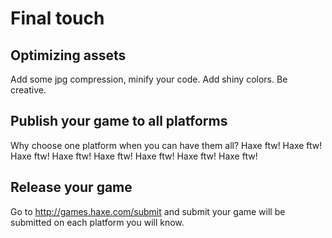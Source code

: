 # Final touch

## Optimizing assets

Add some jpg compression, minify your code. Add shiny colors. Be creative.

## Publish your game to all platforms

Why choose one platform when you can have them all?
Haxe ftw! Haxe ftw! Haxe ftw! Haxe ftw! Haxe ftw! Haxe ftw! Haxe ftw! Haxe ftw! 

## Release your game

Go to <http://games.haxe.com/submit> and submit your game will be submitted on each platform you will know.